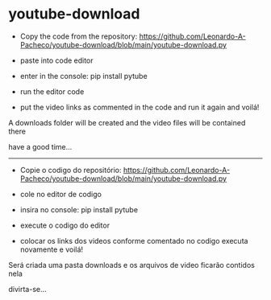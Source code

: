 # youtube-download

- Copy the code from the repository: https://github.com/Leonardo-A-Pacheco/youtube-download/blob/main/youtube-download.py

- paste into code editor

- enter in the console:
   pip install pytube

- run the editor code

- put the video links as commented in the code and run it again and voilá!

A downloads folder will be created and the video files will be contained there

have a good time...

-------------------------
- Copie o codigo do repositório: https://github.com/Leonardo-A-Pacheco/youtube-download/blob/main/youtube-download.py

- cole no editor de codigo 

- insira no console:
  pip install pytube

- execute o codigo do editor

- colocar os links dos videos conforme comentado no codigo executa novamente e voilá!

Será criada uma pasta downloads e os arquivos de video ficarão contidos nela

divirta-se...


